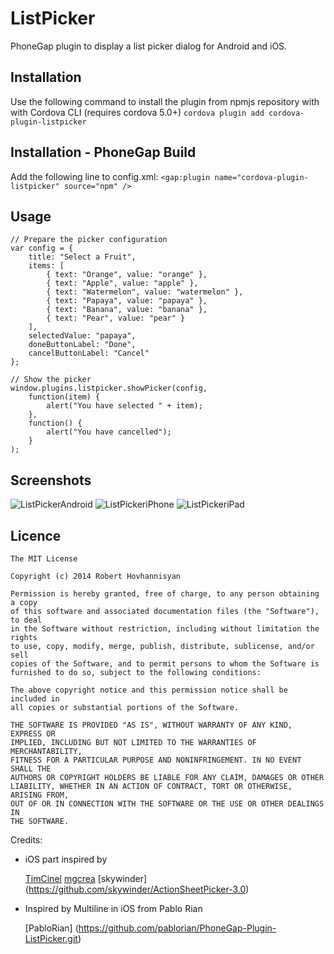 ListPicker
=============

PhoneGap plugin to display a list picker dialog for Android and iOS.

## Installation

Use the following command to install the plugin from npmjs repository with with Cordova CLI (requires cordova 5.0+)
```cordova plugin add cordova-plugin-listpicker```  

## Installation - PhoneGap Build 

Add the following line to config.xml: 
```<gap:plugin name="cordova-plugin-listpicker" source="npm" />```

## Usage

    // Prepare the picker configuration
    var config = {
        title: "Select a Fruit", 
        items: [
            { text: "Orange", value: "orange" },
            { text: "Apple", value: "apple" },
            { text: "Watermelon", value: "watermelon" },
            { text: "Papaya", value: "papaya" },
            { text: "Banana", value: "banana" },
            { text: "Pear", value: "pear" }         
        ],
        selectedValue: "papaya",
        doneButtonLabel: "Done",
        cancelButtonLabel: "Cancel"
    };
    
    // Show the picker
    window.plugins.listpicker.showPicker(config, 
        function(item) { 
            alert("You have selected " + item);
        },
        function() { 
            alert("You have cancelled");
        }
    );

## Screenshots

![ListPickerAndroid](screenshots/android.png "ListPickerAndroid")
![ListPickeriPhone](screenshots/iphone1.png "ListPickeriPhone")
![ListPickeriPad](screenshots/ipad1.png "ListPickeriPad")

## Licence

    The MIT License

    Copyright (c) 2014 Robert Hovhannisyan

    Permission is hereby granted, free of charge, to any person obtaining a copy
    of this software and associated documentation files (the "Software"), to deal
    in the Software without restriction, including without limitation the rights
    to use, copy, modify, merge, publish, distribute, sublicense, and/or sell
    copies of the Software, and to permit persons to whom the Software is
    furnished to do so, subject to the following conditions:

    The above copyright notice and this permission notice shall be included in
    all copies or substantial portions of the Software.

    THE SOFTWARE IS PROVIDED "AS IS", WITHOUT WARRANTY OF ANY KIND, EXPRESS OR
    IMPLIED, INCLUDING BUT NOT LIMITED TO THE WARRANTIES OF MERCHANTABILITY,
    FITNESS FOR A PARTICULAR PURPOSE AND NONINFRINGEMENT. IN NO EVENT SHALL THE
    AUTHORS OR COPYRIGHT HOLDERS BE LIABLE FOR ANY CLAIM, DAMAGES OR OTHER
    LIABILITY, WHETHER IN AN ACTION OF CONTRACT, TORT OR OTHERWISE, ARISING FROM,
    OUT OF OR IN CONNECTION WITH THE SOFTWARE OR THE USE OR OTHER DEALINGS IN
    THE SOFTWARE.

Credits:

* iOS part inspired by 
  
  [TimCinel](https://github.com/TimCinel/ActionSheetPicker) 
  [mgcrea](https://github.com/mgcrea/cordova-pickerview)
  [skywinder] (https://github.com/skywinder/ActionSheetPicker-3.0)
  
* Inspired by Multiline in iOS from Pablo Rian

  [PabloRian] (https://github.com/pablorian/PhoneGap-Plugin-ListPicker.git)
